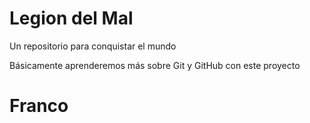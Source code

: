 # Legion del Mal
Un repositorio para conquistar el mundo

Básicamente aprenderemos más sobre Git y GitHub con este proyecto

# Franco